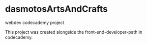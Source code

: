 # dasmotosArtsAndCrafts
webdev codecademy project

This project was created alongside the front-end-developer-path in codecademy.
